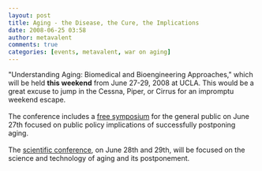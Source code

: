 ```yaml
---
layout: post
title: Aging - the Disease, the Cure, the Implications
date: 2008-06-25 03:58
author: metavalent
comments: true
categories: [events, metavalent, war on aging]
---
```

"Understanding Aging: Biomedical and Bioengineering Approaches," which will be held <b>this weekend</b> from June 27-29, 2008 at UCLA. This would be a great excuse to jump in the Cessna, Piper, or Cirrus for an impromptu weekend escape.<br /><br />The conference includes a <a href="https://www.mfoundation.org/ADCI/">free symposium</a> for the general public on June 27th focused on public policy implications of successfully postponing aging. <br /><br />The <a href="https://www.mfoundation.org/UABBA/">scientific conference</a>, on June 28th and 29th, will be focused on the science and technology of aging and its postponement.<br /><br /><br /><br /><blockquote></blockquote>
